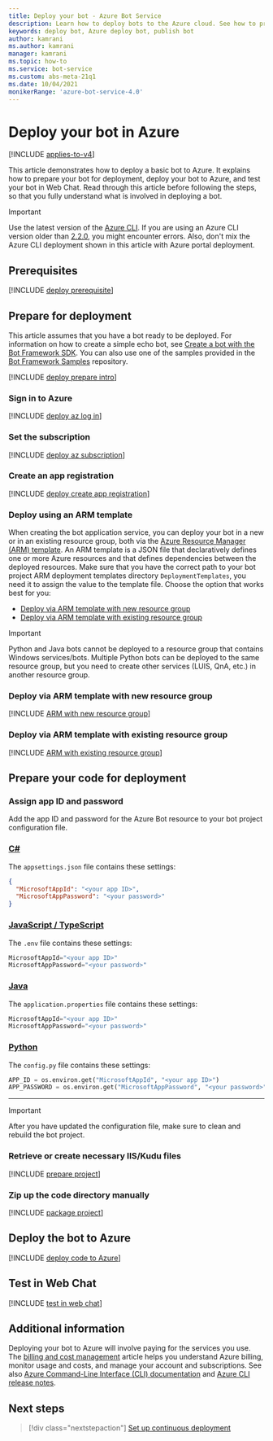 ```yaml
---
title: Deploy your bot - Azure Bot Service
description: Learn how to deploy bots to the Azure cloud. See how to prepare bots for deployment, deploy the code to the Azure Web App, and test bots in Web Chat.
keywords: deploy bot, Azure deploy bot, publish bot
author: kamrani
ms.author: kamrani
manager: kamrani
ms.topic: how-to
ms.service: bot-service
ms.custom: abs-meta-21q1
ms.date: 10/04/2021
monikerRange: 'azure-bot-service-4.0'
---
```


# Deploy your bot in Azure

[!INCLUDE [applies-to-v4](includes/applies-to-v4-current.md)]

This article demonstrates how to deploy a basic bot to Azure. It explains how to prepare your bot for deployment, deploy your bot to Azure, and test your bot in Web Chat. Read through this article before following the steps, so that you fully understand what is involved in deploying a bot.

> [!IMPORTANT]
> Use the latest version of the [Azure CLI](/cli/azure/). If you are using an Azure CLI version older than [2.2.0](https://github.com/MicrosoftDocs/azure-docs-cli/blob/master/docs-ref-conceptual/release-notes-azure-cli.md#march-10-2020), you might encounter errors. Also, don't mix the Azure CLI deployment shown in this article with Azure portal deployment.

## Prerequisites

[!INCLUDE [deploy prerequisite](includes/deploy/snippet-prerequisite.md)]

## Prepare for deployment

This article assumes that you have a bot ready to be deployed. For information on how to create a simple echo bot, see [Create a bot with the Bot Framework SDK](bot-service-quickstart-create-bot.md). You can also use one of the samples provided in the [Bot Framework Samples](https://github.com/Microsoft/BotBuilder-Samples/blob/master/README.md) repository.

[!INCLUDE [deploy prepare intro](includes/deploy/snippet-prepare-deploy-intro.md)]

### Sign in to Azure

[!INCLUDE [deploy az log in](includes/deploy/snippet-az-login.md)]

### Set the subscription

[!INCLUDE [deploy az subscription](includes/deploy/snippet-az-set-subscription.md)]

<a id="create-app-registration"></a>

### Create an app registration

[!INCLUDE [deploy create app registration](includes/deploy/snippet-create-app-registration.md)]

### Deploy using an ARM template

When creating the bot application service, you can deploy your bot in a new or in an existing resource group, both via the [Azure Resource Manager (ARM) template](/azure/azure-resource-manager/templates/overview). An ARM template is a JSON file that declaratively defines one or more Azure resources and that defines dependencies between the deployed resources. Make sure that you have the correct path to your bot project ARM deployment templates directory `DeploymentTemplates`, you need it to assign the value to the template file. Choose the option that works best for you:

* [Deploy via ARM template with new resource group](#deploy-via-arm-template-with-new-resource-group)
* [Deploy via ARM template with existing resource group](#deploy-via-arm-template-with-existing-resource-group)

> [!IMPORTANT]
> Python and Java bots cannot be deployed to a resource group that contains Windows services/bots. Multiple Python bots can be deployed to the same resource group, but you need to create other services (LUIS, QnA, etc.) in another resource group.

### Deploy via ARM template with new resource group

<!-- ##### Create Azure resources -->
[!INCLUDE [ARM with new resource group](includes/deploy/snippet-ARM-new-resource-group.md)]

### Deploy via ARM template with existing resource group

[!INCLUDE [ARM with existing resource group](includes/deploy/snippet-ARM-existing-resource-group.md)]

## Prepare your code for deployment

### Assign app ID and password

Add the app ID and password for the Azure Bot resource to your bot project configuration file.

### [C#](#tab/csharp)

The `appsettings.json` file contains these settings:

```json
{
  "MicrosoftAppId": "<your app ID>",
  "MicrosoftAppPassword": "<your password>"
}
```

### [JavaScript / TypeScript](#tab/javascript+typescript)

The `.env` file contains these settings:

```javascript
MicrosoftAppId="<your app ID>"
MicrosoftAppPassword="<your password>"
```

### [Java](#tab/java)

The `application.properties` file contains these settings:

```java
MicrosoftAppId="<your app ID>"
MicrosoftAppPassword="<your password>"
```

### [Python](#tab/python)

The `config.py` file contains these settings:

```python
APP_ID = os.environ.get("MicrosoftAppId", "<your app ID>")
APP_PASSWORD = os.environ.get("MicrosoftAppPassword", "<your password>")
```

---

>[!IMPORTANT]
> After you have updated the configuration file, make sure to clean and rebuild the bot project.

### Retrieve or create necessary IIS/Kudu files

[!INCLUDE [prepare project](includes/deploy/snippet-IIS-Kudu-files.md)]

### Zip up the code directory manually

[!INCLUDE [package project](includes/deploy/snippet-zip-code.md)]

## Deploy the bot to Azure

[!INCLUDE [deploy code to Azure](includes/deploy/snippet-deploy-code-to-az.md)]

## Test in Web Chat

[!INCLUDE [test in web chat](includes/deploy/snippet-test-in-web-chat.md)]

## Additional information

Deploying your bot to Azure will involve paying for the services you use. The [billing and cost management](/azure/billing/) article helps you understand Azure billing, monitor usage and costs, and manage your account and subscriptions.
See also [Azure Command-Line Interface (CLI) documentation](/cli/azure/) and [Azure CLI release notes](/cli/azure/release-notes-azure-cli).

## Next steps

> [!div class="nextstepaction"]
> [Set up continuous deployment](bot-service-build-continuous-deployment.md)
